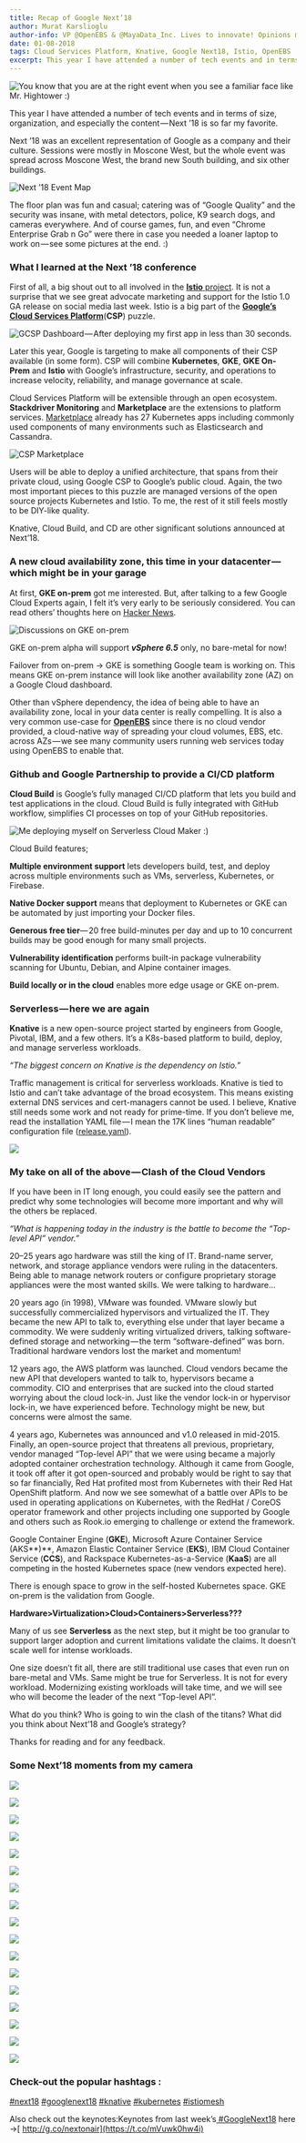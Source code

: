 ```yaml
---
title: Recap of Google Next’18
author: Murat Karslioglu
author-info: VP @OpenEBS & @MayaData_Inc. Lives to innovate! Opinions my own!
date: 01-08-2018
tags: Cloud Services Platform, Knative, Google Next18, Istio, OpenEBS
excerpt: This year I have attended a number of tech events and in terms of size, organization, and especially the content — Next ’18 is so far my favorite.
---
```


![You know that you are at the right event when you see a familiar face like Mr. Hightower :)](https://lh3.googleusercontent.com/iBQD9nOCN5cmrzn73zLeMoHDdhbTZWa3d4sSC1k1wkudXXL0L0912hrjUe2Bxr3MBTLOM_-LDC-ZrA-zNq8arcTJfD_V6e0pc_A9_oKcm6tAsBnIfqXdTfEbnmb8Qu_PoSyBZkVN)

This year I have attended a number of tech events and in terms of size, organization, and especially the content — Next ’18 is so far my favorite.

Next ’18 was an excellent representation of Google as a company and their culture. Sessions were mostly in Moscone West, but the whole event was spread across Moscone West, the brand new South building, and six other buildings.

![Next ’18 Event Map](https://lh4.googleusercontent.com/3ojmOPqqjEieE6GxfEjgFxRRv4sIzQpA_x21hFRpj3IRrmy6i7HL4k5FO2zztbwf9b5HJlrzO8BP3bWkOM34gZQdKS5lmLqR0FjmHJr96VIToFfc-SWdIKmlLcMJLz2y_tWPbERn)

The floor plan was fun and casual; catering was of “Google Quality” and the security was insane, with metal detectors, police, K9 search dogs, and cameras everywhere. And of course games, fun, and even “Chrome Enterprise Grab n Go” were there in case you needed a loaner laptop to work on — see some pictures at the end. :)

### **What I learned at the Next ’18 conference**

First of all, a big shout out to all involved in the [**Istio** project](https://istio.io/). It is not a surprise that we see great advocate marketing and support for the Istio 1.0 GA release on social media last week. Istio is a big part of the [**Google’s Cloud Services Platform**](https://cloud.google.com/solutions/cloud-services-platform/)(**CSP**) puzzle.

![GCSP Dashboard — After deploying my first app in less than 30 seconds.](https://lh4.googleusercontent.com/taoSgNELqkMCnfsqUd84nPfbIATkjucboLYdbzMUWKct5ZFiXb_PZFjoU5KFBc5LZNBz6mhuwHXEpMs49tREabCzrMDCuNTrKniQ4UYuk_i1pNxR08pUHOEjtZ3nxfUOZswcA_xe)

Later this year, Google is targeting to make all components of their CSP available (in some form). CSP will combine **Kubernetes**, **GKE**, **GKE On-Prem** and **Istio** with Google’s infrastructure, security, and operations to increase velocity, reliability, and manage governance at scale.

Cloud Services Platform will be extensible through an open ecosystem. **Stackdriver Monitoring** and **Marketplace** are the extensions to platform services. [Marketplace](https://console.cloud.google.com/marketplace/browse?filter=solution-type:k8s) already has 27 Kubernetes apps including commonly used components of many environments such as Elasticsearch and Cassandra.

![CSP Marketplace](https://lh3.googleusercontent.com/esTW1l0iBV-Wvleoosxha1W5KqmA5BQLZ-4jyfb3e0W2j_S5rzqtncJCFA8t6brQc_ZJdF2eVqaXAdhHASBlTq9izYO85SLSZRyE8mbwoB1EiFHTmQdwDHsnTdFm2EDb0i4yefVA)

Users will be able to deploy a unified architecture, that spans from their private cloud, using Google CSP to Google’s public cloud. Again, the two most important pieces to this puzzle are managed versions of the open source projects Kubernetes and Istio. To me, the rest of it still feels mostly to be DIY-like quality.

Knative, Cloud Build, and CD are other significant solutions announced at Next’18.

### **A new cloud availability zone, this time in your datacenter — which might be in your garage**

At first, **GKE on-prem** got me interested. But, after talking to a few Google Cloud Experts again, I felt it’s very early to be seriously considered. You can read others’ thoughts here on [Hacker News](https://news.ycombinator.com/item?id=17602555).

![Discussions on GKE on-prem](https://lh5.googleusercontent.com/q_0yHazRpRZ9bLptYCw1_GQsmdM8TpbM7xXmZ8nL8nejR3uhVg79bvJokA_BrQ91VfzYYl8OLtQ1Evl5VNJqDwJM3EKwqKFsn_jr99N91hCEa1lkazjMZE3aphRbr21LEc0atqTr)

GKE on-prem alpha will support **_vSphere 6.5_** only, no bare-metal for now!

Failover from on-prem -> GKE is something Google team is working on. This means GKE on-prem instance will look like another availability zone (AZ) on a Google Cloud dashboard.

Other than vSphere dependency, the idea of being able to have an availability zone, local in your data center is really compelling. It is also a very common use-case for [**OpenEBS**](https://openebs.io/) since there is no cloud vendor provided, a cloud-native way of spreading your cloud volumes, EBS, etc. across AZs — we see many community users running web services today using OpenEBS to enable that.

### **Github and Google Partnership to provide a CI/CD platform**

**Cloud Build** is Google’s fully managed CI/CD platform that lets you build and test applications in the cloud. Cloud Build is fully integrated with GitHub workflow, simplifies CI processes on top of your GitHub repositories.

![Me deploying myself on Serverless Cloud Maker :)](https://lh3.googleusercontent.com/Vid2Mpm0eaSATtriAt3eLoDdBvvRcv7WCJeNBKxe_VOhVcbdrmh_nJIn5aiQlnMfEOpywRMhHF7Gnv58Nyu_5MQHoWWfxMCmPYdfDlYlKkiQPldJvHxEk9Qa5BOQBuDQNW-YZ0dc)

Cloud Build features;

**Multiple environment support** lets developers build, test, and deploy across multiple environments such as VMs, serverless, Kubernetes, or Firebase.

**Native Docker support** means that deployment to Kubernetes or GKE can be automated by just importing your Docker files.

**Generous free tier**— 20 free build-minutes per day and up to 10 concurrent builds may be good enough for many small projects.

**Vulnerability identification** performs built-in package vulnerability scanning for Ubuntu, Debian, and Alpine container images.

**Build locally or in the cloud** enables more edge usage or GKE on-prem.

### Serverless — here we are again

**Knative** is a new open-source project started by engineers from Google, Pivotal, IBM, and a few others. It’s a K8s-based platform to build, deploy, and manage serverless workloads.

_“The biggest concern on Knative is the dependency on Istio.”_

Traffic management is critical for serverless workloads. Knative is tied to Istio and can’t take advantage of the broad ecosystem. This means existing external DNS services and cert-managers cannot be used. I believe, Knative still needs some work and not ready for prime-time. If you don’t believe me, read the installation YAML file — I mean the 17K lines “human readable” configuration file ([release.yaml](https://github.com/knative/serving/releases/download/v0.1.0/release.yaml)).

![](https://lh6.googleusercontent.com/0qn1GCe8B-15DIr5G7eqqbg3FfnOcm58iQ08ZUobrKJ82xIArtNjnSuFS2KOkkEhyGfyTH8pz5_NXZOk87EllIjN4rSVYlyxxmN6iDemZ0AgM_Yd-FMZzMR-nQdCHpFPTIL84hwS)

### **My take on all of the above — Clash of the Cloud Vendors**

If you have been in IT long enough, you could easily see the pattern and predict why some technologies will become more important and why will the others be replaced.

_“What is happening today in the industry is the battle to become the “Top-level API” vendor.”_

20–25 years ago hardware was still the king of IT. Brand-name server, network, and storage appliance vendors were ruling in the datacenters. Being able to manage network routers or configure proprietary storage appliances were the most wanted skills. We were talking to hardware…

20 years ago (in 1998), VMware was founded. VMware slowly but successfully commercialized hypervisors and virtualized the IT. They became the new API to talk to, everything else under that layer became a commodity. We were suddenly writing virtualized drivers, talking software-defined storage and networking — the term “software-defined” was born. Traditional hardware vendors lost the market and momentum!

12 years ago, the AWS platform was launched. Cloud vendors became the new API that developers wanted to talk to, hypervisors became a commodity. CIO and enterprises that are sucked into the cloud started worrying about the cloud lock-in. Just like the vendor lock-in or hypervisor lock-in, we have experienced before. Technology might be new, but concerns were almost the same.

4 years ago, Kubernetes was announced and v1.0 released in mid-2015. Finally, an open-source project that threatens all previous, proprietary, vendor managed “Top-level API” that we were using became a majorly adopted container orchestration technology. Although it came from Google, it took off after it got open-sourced and probably would be right to say that so far financially, Red Hat profited most from Kubernetes with their Red Hat OpenShift platform. And now we see somewhat of a battle over APIs to be used in operating applications on Kubernetes, with the RedHat / CoreOS operator framework and other projects including one supported by Google and others such as Rook.io emerging to challenge or extend the framework.

Google Container Engine (**GKE**), Microsoft Azure Container Service (AKS**)**, Amazon Elastic Container Service (**EKS**), IBM Cloud Container Service (**CCS**), and Rackspace Kubernetes-as-a-Service (**KaaS**) are all competing in the hosted Kubernetes space (new vendors expected here).

There is enough space to grow in the self-hosted Kubernetes space. GKE on-prem is the validation from Google.

**Hardware>Virtualization>Cloud>Containers>Serverless???**

Many of us see **Serverless** as the next step, but it might be too granular to support larger adoption and current limitations validate the claims. It doesn’t scale well for intense workloads.

One size doesn’t fit all, there are still traditional use cases that even run on bare-metal and VMs. Same might be true for Serverless. It is not for every workload. Modernizing existing workloads will take time, and we will see who will become the leader of the next “Top-level API”.

What do you think? Who is going to win the clash of the titans? What did you think about Next’18 and Google’s strategy?

Thanks for reading and for any feedback.

### **Some Next’18 moments from my camera**

![](https://lh4.googleusercontent.com/ARfwggxkEIm1I-QXUGinQGV0zVQLzaTaQ9WxUEC4nN-xuTUsK0I-Bi4JO9kwyIi6MQYxnu0hBQDxdbkVy5nsTd5oQMEl-JCXRvdWWVhcrbCK3EfM8EegXImT2_Kn0kXeZoHbfLmK)

![](https://lh5.googleusercontent.com/bUCoD0IKci0QEETmHlcrUN-wOSLFSYsIuR4aG96D3QtZo23_gm10SfBqMzUtHVduFt-XzA4m9mI-sae4ktxJRIG9m9aBUt9VUtG0ytYyjFoh-Q2GbFNlQC7Ry0iBiTiaKUNuKsFd)

![](https://lh3.googleusercontent.com/Vdr19dKixjLs64xGxB_thJ3D8_-cnMihbC-gH50S5FuFJ13y2UMb42zSQy9Rp2LT9olLP5TPSRb4WPoW71l71NMJoBeK70SiFtYgsDs1l2k2tmLTiqJTlo9ajj0F0xTp4JlkQuF2)

![](https://lh4.googleusercontent.com/GGkcm_nFqb_gDKJuBJISMI3mueZx6xiBE6R8diM84xEOnYmcSDQVNPaRTbIFgBf-fh1Y_8JcioxxP8g8RzrxYEUJ4Xhw51RMRdXw3aS3fVpbH_mjc_kPUC0pXL3WxXZNlgR3baCb)

![](https://lh4.googleusercontent.com/seBUEu7ltrIHW3VxY_V5rqekHkLXfLYhR0dZZbsyr8MC-vww-_rGvQA3rPz0kfbqudV-LNAi292BTwNrGIe_KG56Vqr-sHSv-mPlIy8nhnJDQPQKnUj7ohg3uql67RVvqTf-earr)

![](https://lh6.googleusercontent.com/2BPdWJYXZizBdmFra0GYqedeArDGynas8VsxPkC0FWhyCjUm8A7TYLpPN06hPMmQ1UQ_yPoG8mH91eRjAyQE6sbw4Jo2wjPlsqDVTLEohowMOtSQaEuSWZO0lIntDOeMip75K20P)

![](https://lh3.googleusercontent.com/esI-PdVDc9sEqPoOkwG4nQhcD_FYSxs8Z1eBiHW9UTBDNO9bbd145X9vwnQgijXHTiz6DUD_bgkz9ViC1C2ukDYtjLaHVAIFlEMPcHmQEWjpKeq3pvEy4HyWXeK65oe61LUMTZ1-)

![](https://lh5.googleusercontent.com/KtS0m1tRBvjWehJSCSFItgtvDK5IiAEU20aa3GfSK6TmlyPVWjQpjnq_z5OAxsa1-L7PQuNRuiK2ZRX1It-1CrDlqzv1ubwrYaZA_gQQGxsb2rXJCAiQPjZ9GLiqXHZsCess6dYz)

![](https://lh6.googleusercontent.com/Uee-fb3QJewe05s4AWM2bF6b7MuRI8XgU9r3KfX72RNwVYYecjt5UX15vw1jhk0LoqvgL1MN5yKT5t9Mei6QzI7bohUAKtoQthG02YCr1VXiM4HFB-RRmQB29uuANQNDiq1sGKGe)

![](https://lh6.googleusercontent.com/OXx7ZGSWDI5z2UnqunkcWtB1MWY5ZtXs3EmruVAqfZo4JiLzhd00hmRkKZi_y2Icv6FV4CJRJW68HK1laKNXCKnGI5A9Z1l53R1BtOiM6dLzjDvecuWLgzPIgir3Q89qxkHt50yo)

![](https://lh4.googleusercontent.com/LUlB3APRP1t0gEEzaXmPbUxZFKGD1nVHRtdNMoKp7iSTLAZAHXOF3W_VPaZs9-XsLdw54GC2TnjnxGyR_spqek8X5ZLFkWICZpP4oXEzATj4n_vfvLQtr0FNceiT3lKzGKg7oh1f)

![](https://lh4.googleusercontent.com/AZP7UsS_i0gXvSBRuoDas6D48cBdU9JD3N39C53YEIdJwXARCyEg2sXRSuvOGUSa07o0xZ2UzQc8mLgZxj6EQm8uRLZ3JXVDzEwx6kTT3Vq-eia5OV865zc0q3bq3htEDZxUiIX1)

![](https://lh4.googleusercontent.com/GkXUs0HYRwS66hSMex7NDDT6Ck0NaxO4VrIHW23GzjrQbRMWDDA4EGwIOwSsg3O8tL_iNuISRywMDuF1u61rZm4fzaBisfUkyo-aPIcCcTk3KwUPunnPwgrV6-oRca0td-eYHxss)

![](https://lh3.googleusercontent.com/EPOoqoV_b11WJCV9cNJFgAtGfuRyqF3xZpKKoJ46J54wNsrE0kFFp82WFZn_gRoRTSLYPAkFHdFcizdOOBYwk_pL6pUZiy9ld24o-xBHIJZWcLmz_tMSFav77_9fbc2pPbwgnObR)

![](https://lh5.googleusercontent.com/cbuvmjdXzUEgiSf6BL6jC3-TKAbwf1WASiNfypDXQcmeXLrr6OPhITsEjeEUo1dXtg3OW3YTPNez3XxjaRxeAV_Ox6dTq9XpbwNDqh2-iWiXqWhrgn2o1VIe45xKPGYsxxPluLkw)

![](https://lh5.googleusercontent.com/wskI0Jy2g9icXoitcNDIp9VChhWlxu9fIDwepnqd0ds_Oq1m8Yt7ZHY8GZ_DvfS8IQcNfsJyBanCPIpp_GUznnzK3b3YBP7F2oV9gsi9k9WyKfwmWGCI4um2SKeNveXy2uaeD-sd)

![](https://lh5.googleusercontent.com/zeDLw8eZvkjgSfWnUwOkIG_Ze3GmKAwrTH59o37K8XEMXDMcAOtUsOSzfEwP8qF7qgVHEbgCs6YbXyE9loDTZOX4q5JeRe2J4JMMufrD0H6wr-ADk9sMBzRRwgi3iRVjhTCLh0Uy)

### **Check-out the popular hashtags :**

[#next18](https://twitter.com/search?q=next18) [#googlenext18](https://twitter.com/search?q=googlenext18) [#knative](https://twitter.com/search?q=knative) [#kubernetes](https://twitter.com/search?q=kubernetes) [#istiomesh](https://twitter.com/search?q=istiomesh)

Also check out the keynotes:Keynotes from last week’s[ #GoogleNext18](https://twitter.com/hashtag/GoogleNext18?src=hash) here →[ http://g.co/nextonair](https://t.co/mVuwk0hw4i)
